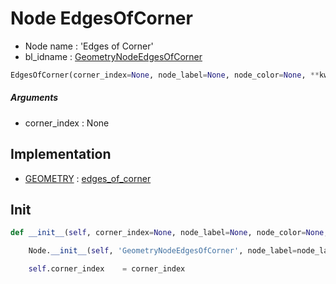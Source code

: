 # Node EdgesOfCorner

- Node name : 'Edges of Corner'
- bl_idname : [GeometryNodeEdgesOfCorner](https://docs.blender.org/api/current/bpy.types.GeometryNodeEdgesOfCorner.html)


``` python
EdgesOfCorner(corner_index=None, node_label=None, node_color=None, **kwargs)
```
##### Arguments

- corner_index : None

## Implementation

- [GEOMETRY](/docs/GeoNodes/socket_GEOMETRY.md) : [edges_of_corner](/docs/GeoNodes/socket_GEOMETRY.md#edges_of_corner)

## Init

``` python
def __init__(self, corner_index=None, node_label=None, node_color=None, **kwargs):

    Node.__init__(self, 'GeometryNodeEdgesOfCorner', node_label=node_label, node_color=node_color, **kwargs)

    self.corner_index    = corner_index
```
